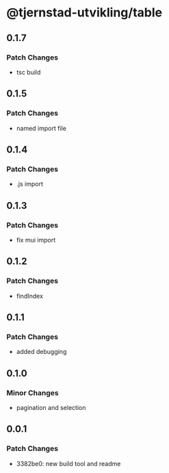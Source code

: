 # @tjernstad-utvikling/table

## 0.1.7

### Patch Changes

- tsc build

## 0.1.5

### Patch Changes

- named import file

## 0.1.4

### Patch Changes

- .js import

## 0.1.3

### Patch Changes

- fix mui import

## 0.1.2

### Patch Changes

- findIndex

## 0.1.1

### Patch Changes

- added debugging

## 0.1.0

### Minor Changes

- pagination and selection

## 0.0.1

### Patch Changes

- 3382be0: new build tool and readme
